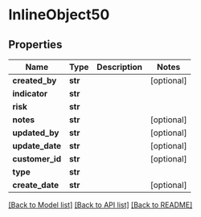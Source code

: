 # InlineObject50

## Properties
Name | Type | Description | Notes
------------ | ------------- | ------------- | -------------
**created_by** | **str** |  | [optional] 
**indicator** | **str** |  | 
**risk** | **str** |  | 
**notes** | **str** |  | [optional] 
**updated_by** | **str** |  | [optional] 
**update_date** | **str** |  | [optional] 
**customer_id** | **str** |  | [optional] 
**type** | **str** |  | 
**create_date** | **str** |  | [optional] 

[[Back to Model list]](../README.md#documentation-for-models) [[Back to API list]](../README.md#documentation-for-api-endpoints) [[Back to README]](../README.md)


